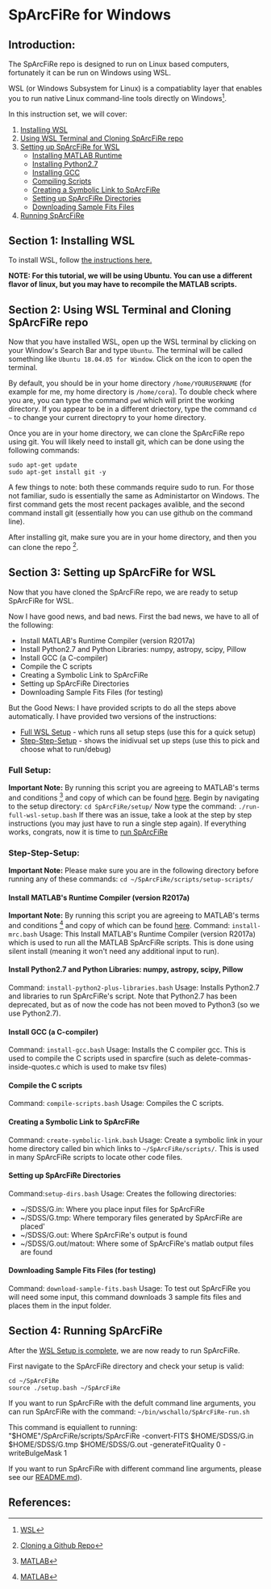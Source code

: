 # SpArcFiRe for Windows

## Introduction:
The SpArcFiRe repo is designed to run on Linux based computers, fortunately it can be run on Windows using WSL.

WSL (or Windows Subsystem for Linux) is a compatiablity layer that enables you to run native Linux command-line tools directly on Windows[^1]. 

In this instruction set, we will cover:
1. [Installing WSL](https://github.com/cora-schallock/SpArcFiRe/blob/master/setup/windows-setup.md#section-1-installing-wsl)
2. [Using WSL Terminal and Cloning SpArcFiRe repo](https://github.com/cora-schallock/SpArcFiRe/blob/master/setup/windows-setup.md#section-2-using-wsl-terminal-and-cloning-sparcfire-repo)
3. [Setting up SpArcFiRe for WSL](https://github.com/cora-schallock/SpArcFiRe/blob/master/setup/windows-setup.md#section-3-setting-up-sparcfire-for-wsl)
    - [Installing MATLAB Runtime](https://github.com/cora-schallock/SpArcFiRe/blob/master/setup/windows-setup.md#install-matlabs-runtime-compiler-version-r2017a)
    - [Installing Python2.7](https://github.com/cora-schallock/SpArcFiRe/blob/master/setup/windows-setup.md#install-python27-and-python-libraries-numpy-astropy-scipy-pillow)
    - [Installing GCC](https://github.com/cora-schallock/SpArcFiRe/blob/master/setup/windows-setup.md#install-gcc-a-c-compiler)
    - [Compiling Scripts](https://github.com/cora-schallock/SpArcFiRe/blob/master/setup/windows-setup.md#compile-the-c-scripts)
    - [Creating a Symbolic Link to SpArcFiRe](https://github.com/cora-schallock/SpArcFiRe/blob/master/setup/windows-setup.md#creating-a-symbolic-link-to-sparcfire)
    - [Setting up SpArcFiRe Directories](https://github.com/cora-schallock/SpArcFiRe/blob/master/setup/windows-setup.md#creating-a-symbolic-link-to-sparcfire)
    - [Downloading Sample Fits Files](https://github.com/cora-schallock/SpArcFiRe/blob/master/setup/windows-setup.md#setting-up-sparcfire-directories)
4. [Running SpArcFiRe](https://github.com/cora-schallock/SpArcFiRe/blob/master/setup/windows-setup.md#section-4-running-sparcfire)

## Section 1: Installing WSL
To install WSL, follow [the instructions here.](https://docs.microsoft.com/en-us/windows/wsl/install-win10)

**NOTE: For this tutorial, we will be using Ubuntu. You can use a different flavor of linux, but you may have to recompile the MATLAB scripts.**

## Section 2: Using WSL Terminal and Cloning SpArcFiRe repo
Now that you have installed WSL, open up the WSL terminal by clicking on your Window's Search Bar and type `Ubuntu`. The terminal will be called something like `Ubuntu 18.04.05 for Window`. Click on the icon to open the terminal. 

By default, you should be in your home directory `/home/YOURUSERNAME` (for example for me, my home directory is `/home/cora`). To double check where you are, you can type the command `pwd` which will print the working directory. If you appear to be in a different driectory, type the command `cd ~` to change your current directopry to your home directory.

Once you are in your home directory, we can clone the SpArcFiRe repo using git. You will likely need to install git, which can be done using the following commands:
```
sudo apt-get update
sudo apt-get install git -y
```
A few things to note: both these commands require sudo to run. For those not familiar, sudo is essentially the same as Administartor on Windows. The first command gets the most recent packages avalible, and the second command install git (essentially how you can use github on the command line).

After installing git, make sure you are in your home directory, and then you can clone the repo [^2].

## Section 3: Setting up SpArcFiRe for WSL
Now that you have cloned the SpArcFiRe repo, we are ready to setup SpArcFiRe for WSL.

Now I have good news, and bad news. First the bad news, we have to all of the following: 
* Install MATLAB's Runtime Compiler (version R2017a)
* Install Python2.7 and Python Libraries: numpy, astropy, scipy, Pillow
* Install GCC (a C-compiler)
* Compile the C scripts
* Creating a Symbolic Link to SpArcFiRe
* Setting up SpArcFiRe Directories
* Downloading Sample Fits Files (for testing)

But the Good News: I have provided scripts to do all the steps above automatically. I have provided two versions of the instructions:
* [Full WSL Setup](https://github.com/cora-schallock/SpArcFiRe/blob/master/setup/windows-setup.md#full-setup) - which runs all setup steps (use this for a quick setup)
* [Step-Step-Setup](https://github.com/cora-schallock/SpArcFiRe/blob/master/setup/windows-setup.md#step-step-setup) - shows the inidivual set up steps (use this to pick and choose what to run/debug)

### Full Setup:
**Important Note:** By running this script you are agreeing to MATLAB's terms and conditions [^3] and copy of which can be found [here](https://github.com/cora-schallock/SpArcFiRe/blob/master/setup/licenses/MCR_license.txt).
Begin by navigating to the setup directory: `cd SpArcFiRe/setup/`
Now type the command: `./run-full-wsl-setup.bash`
If there was an issue, take a look at the step by step instructions (you may just have to run a single step again). If everything works, congrats, now it is time to [run SpArcFiRe](https://github.com/cora-schallock/SpArcFiRe/blob/master/setup/windows-setup.md#section-4-running-sparcfire)

### Step-Step-Setup:
**Important Note:** Please make sure you are in the following directory before running any of these commands: `cd ~/SpArcFiRe/scripts/setup-scripts/`

#### Install MATLAB's Runtime Compiler (version R2017a)
**Important Note:** By running this script you are agreeing to MATLAB's terms and conditions [^3] and copy of which can be found [here](https://github.com/cora-schallock/SpArcFiRe/blob/master/setup/licenses/MCR_license.txt).
Command: `install-mrc.bash`
Usage: This Install MATLAB's Runtime Compiler (version R2017a) which is used to run all the MATLAB SpArcFiRe scripts. This is done using silent install (meaning it won't need any additional input to run).

#### Install Python2.7 and Python Libraries: numpy, astropy, scipy, Pillow
Command: `install-python2-plus-libraries.bash`
Usage: Installs Python2.7 and libraries to run SpArcFiRe's script. Note that Python2.7 has been deprecated, but as of now the code has not been moved to Python3 (so we use Python2.7).

#### Install GCC (a C-compiler)
Command: `install-gcc.bash`
Usage: Installs the C compiler gcc. This is used to compile the C scripts used in sparcfire (such as delete-commas-inside-quotes.c which is used to make tsv files)

#### Compile the C scripts
Command: `compile-scripts.bash`
Usage: Compiles the C scripts.

#### Creating a Symbolic Link to SpArcFiRe
Command: `create-symbolic-link.bash`
Usage: Create a symbolic link in your home directory called bin which links to `~/SpArcFiRe/scripts/`. This is used in many SpArcFiRe scripts to locate other code files.

#### Setting up SpArcFiRe Directories
Command:`setup-dirs.bash`
Usage: Creates the following directories:
* ~/SDSS/G.in: Where you place input files for SpArcFiRe
* ~/SDSS/G.tmp: Where temporary files generated by SpArcFiRe are placed'
* ~/SDSS/G.out: Where SpArcFiRe's output is found
* ~/SDSS/G.out/matout: Where some of SpArcFiRe's matlab output files are found

#### Downloading Sample Fits Files (for testing)
Command: `download-sample-fits.bash`
Usage: To test out SpArcFiRe you will need some input, this command downloads 3 sample fits files and places them in the input folder.

## Section 4: Running SpArcFiRe
After the [WSL Setup is complete](https://github.com/cora-schallock/SpArcFiRe/blob/master/setup/windows-setup.md#section-3-setting-up-sparcfire-for-wsl), we are now ready to run SpArcFiRe.

First navigate to the SpArcFiRe directory and check your setup is valid:
```
cd ~/SpArcFiRe
source ./setup.bash ~/SpArcFiRe
```
If you want to run SpArcFiRe with the defult command line arguments, you can run SpArcFiRe with the command: `~/bin/wschallo/SpArcFiRe-run.sh`

This command is equiallent to running:
"$HOME"/SpArcFiRe/scripts/SpArcFiRe -convert-FITS $HOME/SDSS/G.in $HOME/SDSS/G.tmp $HOME/SDSS/G.out  -generateFitQuality 0 -writeBulgeMask 1

If you want to run SpArcFiRe with different command line arguments, please see our [README.md](https://github.com/waynebhayes/SpArcFiRe#readme)).


## References:
[^1]: [WSL](https://docs.microsoft.com/en-us/windows/wsl/install)
[^2]: [Cloning a Github Repo](https://docs.github.com/en/repositories/creating-and-managing-repositories/cloning-a-repository)
[^3]: [MATLAB](https://www.mathworks.com/help/compiler_sdk/dotnet/install-the-matlab-runtime.html)
